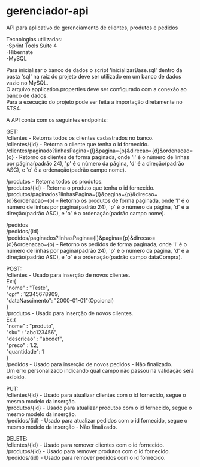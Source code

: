 # gerenciador-api

API para aplicativo de gerenciamento de clientes, produtos e pedidos

Tecnologias utilizadas:\
-Sprint Tools Suite 4\
-Hibernate\
-MySQL

Para inicializar o banco de dados o script 'inicializarBase.sql' dentro da pasta 'sql' na raiz do projeto deve ser utilizado em um banco de dados vazio no MySQL.\
O arquivo application.properties deve ser configurado com a conexão ao banco de dados.\
Para a execução do projeto pode ser feita a importação diretamente no STS4.

A API conta com os seguintes endpoints:

GET:\
  /clientes - Retorna todos os clientes cadastrados no banco.\
  /clientes/{id} - Retorna o cliente que tenha o id fornecido.\
  /clientes/paginado?linhasPagina={l}&pagina={p}&direcao={d}&ordenacao={o} - Retorno os clientes de forma paginada, onde 'l' é o número de linhas por página(padrão 24), 'p' é o número da página, 'd' é a direção(padrão ASC), e 'o' é a ordenação(padrão campo nome).
  
  /produtos - Retorna todos os produtos.\
  /produtos/{id} - Retorna o produto que tenha o id fornecido.\
  /produtos/paginados?linhasPagina={l}&pagina={p}&direcao={d}&ordenacao={o} - Retorno os produtos de forma paginada, onde 'l' é o número de linhas por página(padrão 24), 'p' é o número da página, 'd' é a direção(padrão ASC), e 'o' é a ordenação(padrão campo nome).
  
  /pedidos\
  /pedidos/{id}\
  /pedidos/paginados?linhasPagina={l}&pagina={p}&direcao={d}&ordenacao={o} - Retorno os pedidos de forma paginada, onde 'l' é o número de linhas por página(padrão 24), 'p' é o número da página, 'd' é a direção(padrão ASC), e 'o' é a ordenação(padrão campo dataCompra).
  
  POST:\
  /clientes - Usado para inserção de novos clientes.\
  Ex:{\
        "nome" : "Teste",\
        "cpf" : 12345678909,\
        "dataNascimento": "2000-01-01"(Opcional)\
      }\
  /produtos - Usado para inserção de novos clientes.\
  Ex:{\
	      "nome" : "produto",\
	      "sku" : "abc123456",\
	      "descricao" : "abcdef",\
	      "preco" : 1.2,\
	      "quantidade": 1\
      }\
  /pedidos - Usado para inserção de novos pedidos - Não finalizado.\
  Um erro personalizado indicando qual campo não passou na validação será exibido.
  
  PUT:\
  /clientes/{id} - Usado para atualizar clientes com o id fornecido, segue o mesmo modelo da inserção.\
  /produtos/{id} - Usado para atualizar produtos com o id fornecido, segue o mesmo modelo da inserção.\
  /pedidos/{id} - Usado para atualizar pedidos com o id fornecido, segue o mesmo modelo da inserção - Não finalizado.
  
  DELETE:\
  /clientes/{id} - Usado para remover clientes com o id fornecido.\
  /produtos/{id} - Usado para remover produtos com o id fornecido.\
  /pedidos/{id} - Usado para remover pedidos com o id fornecido.
